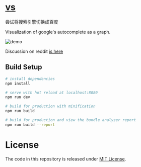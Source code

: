 # [vs](https://www.yaozeyuan.online/vs/)

尝试将搜索引擎切换成百度

Visualization of google's autocomplete as a graph.

![demo](https://i.imgur.com/cItD67x.gif)

Discussion on reddit [is here](https://www.reddit.com/r/dataisbeautiful/comments/9yg8w9/googles_autocomplete_visualized_like_a_graph_link/)

## Build Setup

``` bash
# install dependencies
npm install

# serve with hot reload at localhost:8080
npm run dev

# build for production with minification
npm run build

# build for production and view the bundle analyzer report
npm run build --report
```

# License

The code in this repository is released under [MIT License](https://github.com/anvaka/vs/blob/master/LICENSE).
